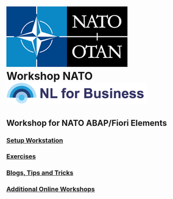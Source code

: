 # ![nato](Images/nato.png)</br>Workshop NATO</br>![nl4b](Images/nl4b.png)

## Workshop for NATO ABAP/Fiori Elements

### [Setup Workstation](./Others/Setup%20Workstation%20for%20Workshop.md)

### [Exercises](./Exercises/README.md)

### [Blogs, Tips and Tricks](./Others/Blogs.md)

### [Additional Online Workshops](./Others/AdditionalOnlineWorkshops.md)

